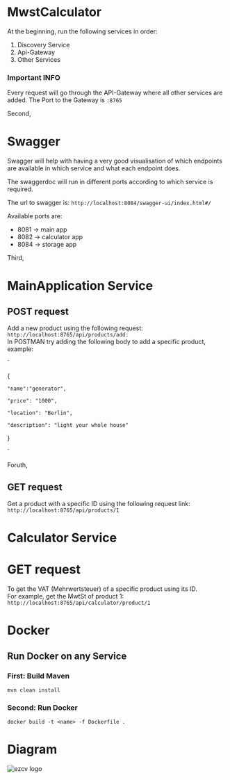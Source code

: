 # MwstCalculator

At the beginning, run the following services in order:

1. Discovery Service
2. Api-Gateway
3. Other Services


### Important INFO
Every request will go through the API-Gateway where all other services are added. The Port to the Gateway is `:8765`

Second, 

# Swagger
Swagger will help with having a very good visualisation of which endpoints are available in which service and what each endpoint does. 

The swaggerdoc will run in different ports according to which service is required. 

The url to swagger is:
`http://localhost:8084/swagger-ui/index.html#/`

Available ports are:
* 8081 -> main app
* 8082 -> calculator app
* 8084 -> storage app


Third,

# MainApplication Service
## POST request 
Add a new product using the following request: `http://localhost:8765/api/products/add:` <br/>
In POSTMAN try adding the following body to add a specific product, example:

`

{

    "name":"generator",
    
    "price": "1000",
    
    "location": "Berlin",
    
    "description": "light your whole house"
}

`

Foruth, 
## GET request 
Get a product with a specific ID using the following request link: 
`http://localhost:8765/api/products/1`

# Calculator Service
# GET request
To get the VAT (Mehrwertsteuer) of a specific product using its ID. <br/>
For example, get the MwtSt of product 1: `http://localhost:8765/api/calculator/product/1`


# Docker
## Run Docker on any Service

### First: Build Maven
`mvn clean install`

### Second: Run Docker
`docker build -t <name> -f Dockerfile .`

# Diagram
![ezcv logo](https://raw.githubusercontent.com/blitz-de/mwstAppCalculator/main/.github/diagram.png)


